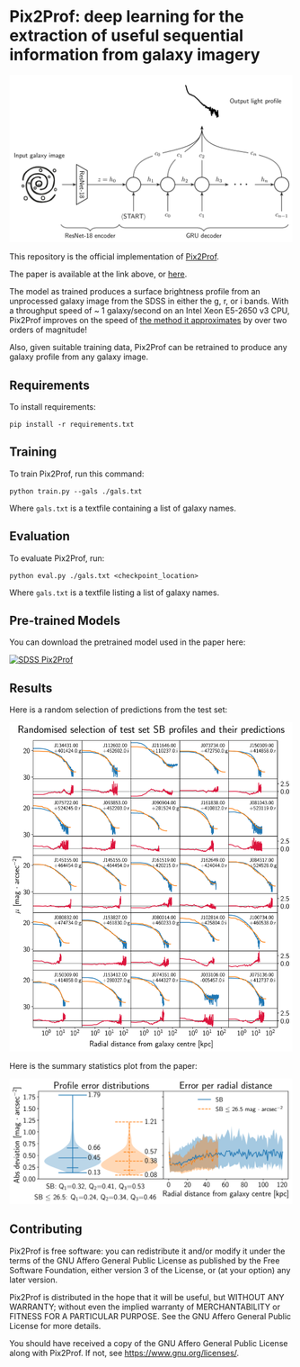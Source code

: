 # Pix2Prof: deep learning for the extraction of useful sequential information from galaxy imagery

<img src="docs/p2p_new.png" width=600>

This repository is the official implementation of
[Pix2Prof](https://arxiv.org/abs/2010.00622). 

The paper is available at the link above, or [here](docs/pix2prof.pdf).

The model as trained produces a surface brightness profile from an unprocessed
galaxy image from the SDSS in either the g, r, or i bands. With a throughput
speed of ~ 1 galaxy/second on an Intel Xeon E5-2650 v3 CPU, Pix2Prof improves
on the speed of [the method it approximates](https://doi.org/10.1086/192281) by
over two orders of magnitude! 

Also, given suitable training data, Pix2Prof can be retrained to produce any galaxy
profile from any galaxy image.

## Requirements

To install requirements:

```setup
pip install -r requirements.txt
```

## Training

To train Pix2Prof, run this command:

```train
python train.py --gals ./gals.txt
```

Where ``gals.txt`` is a textfile containing a list of galaxy names.

## Evaluation

To evaluate Pix2Prof, run:

```eval
python eval.py ./gals.txt <checkpoint_location>
```

Where ``gals.txt`` is a textfile listing a list of galaxy names.

## Pre-trained Models

You can download the pretrained model used in the paper here:

[![SDSS Pix2Prof](https://zenodo.org/badge/DOI/10.5281/zenodo.4072941.svg)](https://doi.org/10.5281/zenodo.4072941)

## Results

Here is a random selection of predictions from the test set:

<img src="docs/sbs.png" width=600>

Here is the summary statistics plot from the paper:

<img src="docs/errors_mag_arcsec.png" width=600>

## Contributing

Pix2Prof is free software: you can redistribute it and/or modify it under the
terms of the GNU Affero General Public License as published by the Free
Software Foundation, either version 3 of the License, or (at your option) any
later version.

Pix2Prof is distributed in the hope that it will be useful, but WITHOUT ANY
WARRANTY; without even the implied warranty of MERCHANTABILITY or FITNESS FOR A
PARTICULAR PURPOSE.  See the GNU Affero General Public License for more
details.

You should have received a copy of the GNU Affero General Public License along
with Pix2Prof.  If not, see <https://www.gnu.org/licenses/>.
